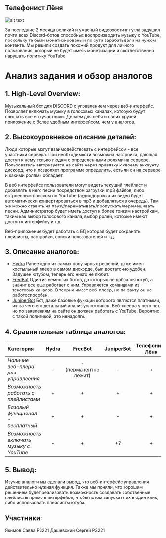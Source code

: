 ## Телефонист Лёня
![alt text](https://i.imgur.com/Z1V7uW9.png)

За последние 2 месяца великий и ужасный видеохостинг гугла задушил почти всех Discord-ботов способных воспроизводить музыку с YouTube, поскольку те были монетизированы и по сути зарабатывали на чужом контенте. Мы решили создать похожий продукт для личного пользования, который не будет иметь монетизации и соответственно нарушать политику YouTube.

# Анализ задания и обзор аналогов
## 1. High-Level Overview:
Музыкальный бот для DISCORD с управлением через веб-интерфейс. Позволяет включать музыку в голосовых каналах, которую будут слышать все его участники. Делаем для себя и своих друзей приложение с более удобным интерфейсом, чем у аналогов.
## 2. Высокоуровневое описание деталей:
Люди которые могут взаимодействовать с интерфейсом - все участники сервера. При необходимости возможна настройка, дающая доступ к нему только людям с определенными ролями на сервере. Пользователь авторизуется на сайте через привязку к своему аккаунту дискорд, что и позволяет программе определить, есть ли он на сервере и какими ролями обладает.

В веб интерфейсе пользователи могут видеть текущий плейлист и добавлять в него песни посредством загрузки mp3 файлов, либо встроенным поиском по YouTube (аудиодорожка из видео будет автоматически конвертироваться в mp3 и добавляться в очередь). Там же можно ставить на паузу/перематывать/пропускать/перемешивать песни.
Администратор будет иметь доступ к более тонким настройкам, таким как выбор голосового канала, выбор ролей, которые имеют доступ к интерфейсу и т.д.

Веб-приложение будет работать с БД которая будет сохранять плейлисты, настройки, списки пользователей и т.д.

## 3. Описание аналогов:
* [Hydra](https://hydra.bot) 
Ранее одно из самых популярных решений, даже имел костыльный плеер в самом дискорде, был достаточно удобен. Задушен ютубом, теперь его никто не любит.
* [FredBot](https://fredboat.com) 
Один из немногих ботов, до которых не добрался ютуб, а значит все еще работает с ним. Управляется командами из текстовых каналов. В теории имеет веб-плеер, но по факту он не работоспособен.
* [JuniperBot](https://juniper.bot) 
Бот, даже базовые функции которого являются платными, из-за чего его детальный анализ усложнился. Веб-плеера у него нет, но по заявлениям на сайте он должен работать с YouTube. Вероятно, с такой политикой, это ненадолго. 

## 4. Сравнительная таблица аналогов:

| Категория | Hydra | FredBot | JuniperBot | Телефонист Лёня |
|:--- |:---:|:---:|:---:|:---:|  
| *Наличие веб-плера для управлеения* | - | -   (перманентно лежит) | - | + |
| *Возможность работать с плейлистами* | + | + | + | + |
| *Базовый функционал - бесплатный* | + | + | - | + |
| *Возможность включать музыку с YouTube* | - | + | +? | + |
## 5. Вывод:
Изучив аналоги мы сделали вывод, что веб-интерфейс управления действительно нужная функция. Также мы поняли, что хорошим решением будет реализовать возможность создавать собственные плейлисты прямо в интерфейсе, чтобы потом запускать их в один клик, либо использовать плейлисты ютуба.

## Участники:
Якимов Савва P3221
Дашевский Сергей P3221
